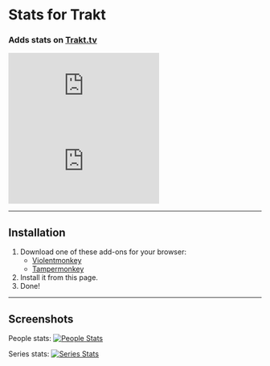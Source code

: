 # Stats for Trakt

### Adds stats on [Trakt.tv](https://trakt.tv/)

[![Version](https://flat.badgen.net/runkit/iFelix18/userscript-version/Trakt-Userscripts/userscripts/meta/stats-for-trakt.meta.js)](#)
[![Size](https://flat.badgen.net/badgesize/normal/iFelix18/Trakt-Userscripts/master/userscripts/stats-for-trakt.user.js)](#)

---

## Installation

1. Download one of these add-ons for your browser:
    - [Violentmonkey](https://violentmonkey.github.io/)
    - [Tampermonkey](https://www.tampermonkey.net/)
2. Install it from this page.
3. Done!

---

## Screenshots

People stats:
[![People Stats](https://i.imgur.com/KX0dOmL.png "People Stats")](#)

Series stats:
[![Series Stats](https://i.imgur.com/1tPTgCp.png "Series Stats")](#)
